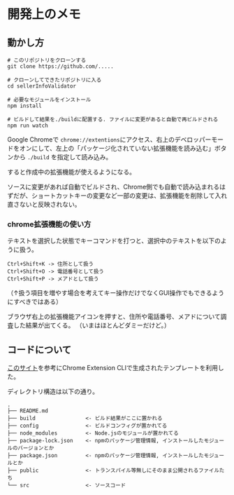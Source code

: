 # 開発上のメモ

## 動かし方

```
# このリポジトリをクローンする
git clone https://github.com/.....

# クローンしてできたリポジトリに入る
cd sellerInfoValidator

# 必要なモジュールをインストール
npm install

# ビルドして結果を./buildに配置する. ファイルに変更があると自動で再ビルドされる
npm run watch
```

Google Chromeで `chrome://extentions`にアクセス、右上のデベロッパーモードをオンにして、左上の「パッケージ化されていない拡張機能を読み込む」ボタンから `./build` を指定して読み込み。

すると作成中の拡張機能が使えるようになる。

ソースに変更があれば自動でビルドされ、Chrome側でも自動で読み込まれるはずだが、ショートカットキーの変更など一部の変更は、拡張機能を削除して入れ直さないと反映されない。

### chrome拡張機能の使い方
テキストを選択した状態でキーコマンドを打つと、選択中のテキストを以下のように扱う。
```
Ctrl+Shift+K -> 住所として扱う
Ctrl+Shift+O -> 電話番号として扱う
Ctrl+Shift+P -> メアドとして扱う
```
（↑扱う項目を増やす場合を考えてキー操作だけでなくGUI操作でもできるようにすべきではある）

ブラウザ右上の拡張機能アイコンを押すと、住所や電話番号、メアドについて調査した結果が出てくる。
（いまはほとんどダミーだけど。）

## コードについて
[このサイト](https://itnews.org/news_contents/product-chrome-extension-cli)を参考にChrome Extension CLIで生成されたテンプレートを利用した。

ディレクトリ構造は以下の通り。

```
.
├── README.md
├── build                <- ビルド結果がここに置かれる
├── config               <- ビルドコンフィグが置かれてる
├── node_modules         <- Node.jsのモジュールが置かれてる
├── package-lock.json    <- npmのパッケージ管理情報, インストールしたモジュールのバージョンとか
├── package.json         <- npmのパッケージ管理情報, インストールしたモジュールとか
├── public               <- トランスパイル等無しにそのまま公開されるファイルたち
└── src                  <- ソースコード
```


